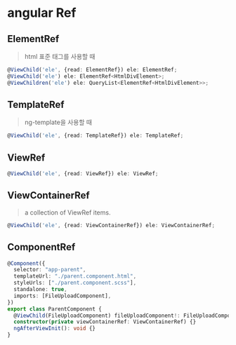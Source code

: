 # angular Ref

## ElementRef

> html 표준 태그를 사용할 때

```ts
@ViewChild('ele', {read: ElementRef}) ele: ElementRef;
@ViewChild('ele') ele: ElementRef<HtmlDivElement>;
@ViewChildren('ele') ele: QueryList<ElementRef<HtmlDivElement>>;
```

## TemplateRef

> ng-template을 사용할 때

```ts
@ViewChild('ele', {read: TemplateRef}) ele: TemplateRef;
```

## ViewRef

```ts
@ViewChild('ele', {read: ViewRef}) ele: ViewRef;
```

## ViewContainerRef

> a collection of ViewRef items.

```ts
@ViewChild('ele', {read: ViewContainerRef}) ele: ViewContainerRef;
```

## ComponentRef

```ts
@Component({
  selector: "app-parent",
  templateUrl: "./parent.component.html",
  styleUrls: ["./parent.component.scss"],
  standalone: true,
  imports: [FileUploadComponent],
})
export class ParentComponent {
  @ViewChild(FileUploadComponent) fileUploadComponent!: FileUploadComponent;
  constructor(private viewContainerRef: ViewContainerRef) {}
  ngAfterViewInit(): void {}
}
```
